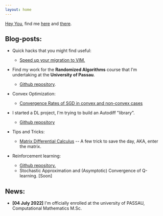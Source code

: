 ```yaml
---
layout: home
---
```



[Hey You](https://www.youtube.com/watch?v=c-MU_5VkjtE), find me [here](/about/) and [there](/contact/).

## Blog-posts:

* Quick hacks that you might find useful: 
    * [Speed up your migration to VIM.](/blogs/vim)
* Find my work for the **Randomized Algorithms** course that I'm undertaking at the **University of Passau**.
  * [Github repository](https://github.com/eigenAyoub/randomised-algorithms). 


* Convex Optimization:
  * [Convergence Rates of SGD in convex and non-convex cases](/blogs/SGD)

* I started a DL project, I'm trying to build an Autodiff "library".
    * [Github repository](https://github.com/eigenAyoub/check-your-gradients)


* Tips and Tricks:
  * [Matrix Differential Calculus](/blogs/enter_the_matrix) -- A few trick to save the day, AKA, enter the matrix.

* Reinforcement learning:
  * [Github repository.](https://github.com/eigenAyoub/reinforcement-learning)
  * Stochastic Approximation and (Asymptotic) Convergence of Q-learning. [Soon]



## News:

* **[04 July 2022]** I'm officially enrolled at the university of PASSAU, Computational Mathematics M.Sc.


